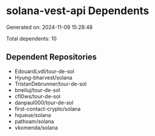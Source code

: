 # solana-vest-api Dependents

Generated on: 2024-11-09 15:28:48

Total dependents: 10

## Dependent Repositories

- EdouardLvdl/tour-de-sol
- Hyung-bharvest/solana
- TristanDebrunner/tour-de-sol
- bneiluj/tour-de-sol
- cfl0ws/tour-de-sol
- danpaul000/tour-de-sol
- first-contact-crypto/solana
- hqueue/solana
- pathoam/solana
- vkomenda/solana
